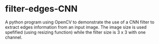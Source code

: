 # filter-edges-CNN
A python program using OpenCV to demonstrate the use of a CNN filter to extract edges information from an input image. The image size is used spefified (using resizing function) while the filter size is 3 x 3 with one channel.
